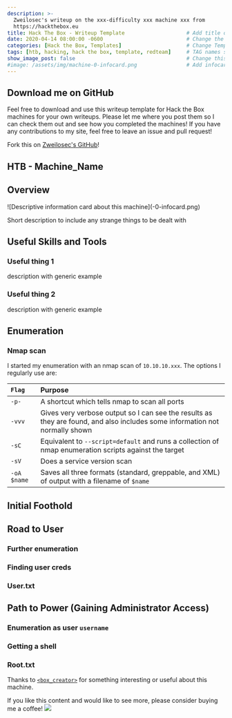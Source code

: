 ```yaml
---
description: >-
  Zweilosec's writeup on the xxx-difficulty xxx machine xxx from 
  https://hackthebox.eu
title: Hack The Box - Writeup Template                    # Add title of the machine here
date: 2020-04-14 08:00:00 -0600                           # Change the date to match completion date
categories: [Hack the Box, Templates]                     # Change Templates to Writeup
tags: [htb, hacking, hack the box, template, redteam]     # TAG names should always be lowercase; replace template with writeup, and add relevant tags
show_image_post: false                                    # Change this to true
#image: /assets/img/machine-0-infocard.png                # Add infocard image here for post preview image
---
```


## Download me on GitHub

Feel free to download and use this writeup template for Hack the Box machines for your own writeups.  Please let me where you post them so I can check them out and see how you completed the machines!  If you have any contributions to my site, feel free to leave an issue and pull request!

Fork this on [Zweilosec's GitHub](https://github.com/zweilosec)!

## HTB - Machine_Name

## Overview

![Descriptive information card about this machine](<machine>-0-infocard.png)

Short description to include any strange things to be dealt with

## Useful Skills and Tools

### Useful thing 1

description with generic example

### Useful thing 2

description with generic example

## Enumeration

### Nmap scan

I started my enumeration with an nmap scan of `10.10.10.xxx`.  The options I regularly use are: 

| `Flag` | Purpose |
| :--- | :--- |
| `-p-` | A shortcut which tells nmap to scan all ports |
| `-vvv` | Gives very verbose output so I can see the results as they are found, and also includes some information not normally shown |
| `-sC` | Equivalent to `--script=default` and runs a collection of nmap enumeration scripts against the target |
| `-sV` | Does a service version scan |
| `-oA $name` | Saves all three formats \(standard, greppable, and XML\) of output with a filename of `$name` |

## Initial Foothold

## Road to User

### Further enumeration

### Finding user creds

### User.txt


## Path to Power \(Gaining Administrator Access\)

### Enumeration as user `username`

### Getting a shell

### Root.txt

Thanks to [`<box_creator>`](https://www.hackthebox.eu/home/users/profile/<profile_num>) for something interesting or useful about this machine.

If you like this content and would like to see more, please consider buying me a coffee! <a href="https://www.buymeacoffee.com/zweilosec"><img src="https://img.buymeacoffee.com/button-api/?text=Buy me a coffee&emoji=&slug=zweilosec&button_colour=FFDD00&font_colour=000000&font_family=Lato&outline_colour=000000&coffee_colour=ffffff"></a>
